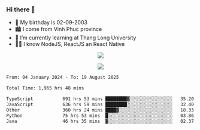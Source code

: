 ### Hi there 👋
- 🎂 My birthday is 02-09-2003
- 🏙️ I come from Vinh Phuc province
- 🌱 I’m currently learning at Thang Long University
- 🧑‍💻 I know NodeJS, ReactJS an React Native
<p align="center"><img src="https://github-readme-stats.vercel.app/api?username=tmquang0209&show_icons=true&theme=gradient"></p>
<p align="center"><img src="https://github-readme-stats.vercel.app/api/top-langs/?username=tmquang0209&hide=scss,css&langs_count=10"></p>
<!--START_SECTION:waka-->

```txt
From: 04 January 2024 - To: 19 August 2025

Total Time: 1,965 hrs 48 mins

TypeScript           691 hrs 53 mins ████████▓░░░░░░░░░░░░░░░░   35.20 %
JavaScript           636 hrs 59 mins ████████░░░░░░░░░░░░░░░░░   32.40 %
Other                360 hrs 24 mins ████▓░░░░░░░░░░░░░░░░░░░░   18.33 %
Python               75 hrs 53 mins  █░░░░░░░░░░░░░░░░░░░░░░░░   03.86 %
Java                 46 hrs 35 mins  ▓░░░░░░░░░░░░░░░░░░░░░░░░   02.37 %
```

<!--END_SECTION:waka-->
